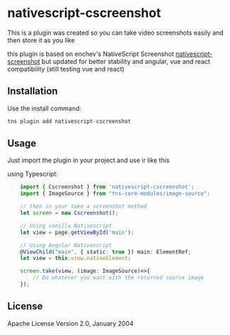 # nativescript-cscreenshot

This is a plugin was created so you can take video screenshots easily and then store it as you like

this plugin is based on enchev's NativeScript Screenshot [nativescript-screenshot](https://github.com/enchev/nativescript-screenshot)
but updated for better stability and angular, vue and react compatibility (still testing vue and react)

## Installation

Use the install command:

```javascript
tns plugin add nativescript-cscreenshot
```

## Usage 

Just import the plugin in your project and use ir like this
	
using Typescript:

```typescript
    import { Cscreenshot } from 'nativescript-cscreenshot';
    import { ImageSource } from "tns-core-modules/image-source";

    // then in your take a screenshot method
    let screen = new Cscreenshot();

    // Using vanilla Nativescript
    let view = page.getViewById('main');

    // Using Angular Nativescript
    @ViewChild("main", { static: true }) main: ElementRef;
    let view = this.view.nativeElement;

    screen.take(view, (image: ImageSource)=>{
        // Do whatever you want with the returned source image
    });
```

## License

Apache License Version 2.0, January 2004

